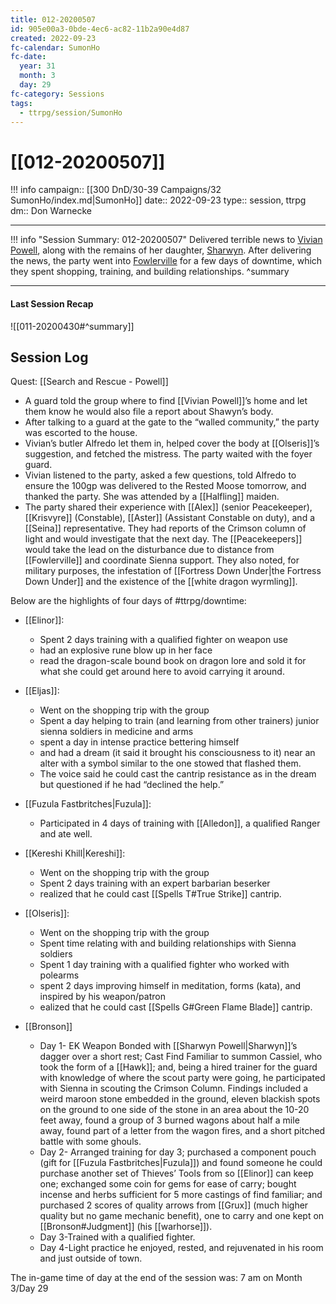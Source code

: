 ```yaml
---
title: 012-20200507
id: 905e00a3-0bde-4ec6-ac82-11b2a90e4d87
created: 2022-09-23
fc-calendar: SumonHo
fc-date:
  year: 31
  month: 3
  day: 29
fc-category: Sessions
tags:
  - ttrpg/session/SumonHo
---
```


# [[012-20200507]]

!!! info
    campaign:: [[300 DnD/30-39 Campaigns/32 SumonHo/index.md|SumonHo]]
    date:: 2022-09-23
    type:: session, ttrpg
    dm:: Don Warnecke


---
!!! info "Session Summary: 012-20200507"
    Delivered terrible news to [Vivian Powell](app://obsidian.md/Vivian%20Powell), along with the remains of her daughter, [Sharwyn](app://obsidian.md/Sharwyn%20Powell). After delivering the news, the party went into [Fowlerville](app://obsidian.md/Fowlerville) for a few days of downtime, which they spent shopping, training, and building relationships.
    ^summary

---


#### Last Session Recap

![[011-20200430#^summary]]

## Session Log



Quest: [[Search and Rescue - Powell]]

- A guard told the group where to find [[Vivian Powell]]’s home and let them know he would also file a report about Shawyn’s body.
- After talking to a guard at the gate to the “walled community,” the party was escorted to the house.
- Vivian’s butler Alfredo let them in, helped cover the body at [[Olseris]]’s suggestion, and fetched the mistress. The party waited with the foyer guard.
- Vivian listened to the party, asked a few questions, told Alfredo to ensure the 100gp was delivered to the Rested Moose tomorrow, and thanked the party. She was attended by a [[Halfling]] maiden.
- The party shared their experience with [[Alex]] (senior Peacekeeper), [[Krisvyre]] (Constable), [[Aster]] (Assistant Constable on duty), and a [[Seina]] representative. They had reports of the Crimson column of light and would investigate that the next day. The [[Peacekeepers]] would take the lead on the disturbance due to distance from [[Fowlerville]] and coordinate Sienna support. They also noted, for military purposes, the infestation of [[Fortress Down Under|the Fortress Down Under]] and the existence of the [[white dragon wyrmling]].

Below are the highlights of four days of #ttrpg/downtime:

- [[Elinor]]:
    - Spent 2 days training with a qualified fighter on weapon use
    - had an explosive rune blow up in her face
    - read the dragon-scale bound book on dragon lore and sold it for what she could get around here to avoid carrying it around. 

- [[Eljas]]: 
    - Went on the shopping trip with the group
    - Spent a day helping to train (and learning from other trainers) junior sienna soldiers in medicine and arms
    - spent a day in intense practice bettering himself
    - and had a dream (it said it brought his consciousness to it) near an alter with a symbol similar to the one stowed that flashed them.
    - The voice said he could cast the cantrip resistance as in the dream but questioned if he had “declined the help.”  

- [[Fuzula Fastbritches|Fuzula]]: 
    - Participated in 4 days of training with [[Alledon]], a qualified Ranger and ate well.

- [[Kereshi Khill|Kereshi]]: 
    - Went on the shopping trip with the group
    - Spent 2 days training with an expert barbarian beserker
    - realized that he could cast [[Spells T#True Strike]] cantrip.

- [[Olseris]]: 
    - Went on the shopping trip with the group
    - Spent time relating with and building relationships with Sienna soldiers
    - Spent 1 day training with a qualified fighter who worked with polearms
    - spent 2 days improving himself in meditation, forms (kata), and inspired by his weapon/patron
    - ealized that he could cast [[Spells G#Green Flame Blade]] cantrip.

- [[Bronson]]
    - Day 1- EK Weapon Bonded with [[Sharwyn Powell|Sharwyn]]’s dagger over a short rest; Cast Find Familiar to summon Cassiel, who took the form of a [[Hawk]]; and, being a hired trainer for the guard with knowledge of where the scout party were going, he participated with Sienna in scouting the Crimson Column. Findings included a weird maroon stone embedded in the ground, eleven blackish spots on the ground to one side of the stone in an area about the 10-20 feet away, found a group of 3 burned wagons about half a mile away, found part of a letter from the wagon fires, and a short pitched battle with some ghouls.
    - Day 2- Arranged training for day 3; purchased a component pouch (gift for [[Fuzula Fastbritches|Fuzula]]) and found someone he could purchase another set of Thieves’ Tools from so [[Elinor]] can keep one; exchanged some coin for gems for ease of carry; bought incense and herbs sufficient for 5 more castings of find familiar; and purchased 2 scores of quality arrows from [[Grux]] (much higher quality but no game mechanic benefit), one to carry and one kept on [[Bronson#Judgment]] (his [[warhorse]]).
    - Day 3-Trained with a qualified fighter.
    - Day 4-Light practice he enjoyed, rested, and rejuvenated in his room and just outside of town.

The in-game time of day at the end of the session was: 7 am on Month 3/Day 29
